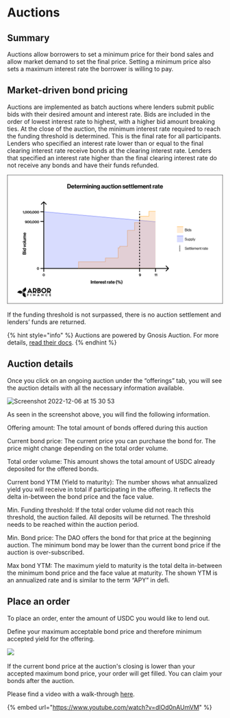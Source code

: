 # Auctions

## Summary

Auctions allow borrowers to set a minimum price for their bond sales and allow market demand to set the final price. Setting a minimum price also sets a maximum interest rate the borrower is willing to pay.

## Market-driven bond pricing

Auctions are implemented as batch auctions where lenders submit public bids with their desired amount and interest rate. Bids are included in the order of lowest interest rate to highest, with a higher bid amount breaking ties. At the close of the auction, the minimum interest rate required to reach the funding threshold is determined. This is the final rate for all participants. Lenders who specified an interest rate lower than or equal to the final clearing interest rate receive bonds at the clearing interest rate. Lenders that specified an interest rate higher than the final clearing interest rate do not receive any bonds and have their funds refunded.

![](<../../.gitbook/assets/image (44).png>)

If the funding threshold is not surpassed, there is no auction settlement and lenders’ funds are returned.

{% hint style="info" %}
Auctions are powered by Gnosis Auction. For more details, [read their docs](https://gnosis-auction.eth.link/#/docs#topAnchor).
{% endhint %}

## Auction details

Once you click on an ongoing auction under the “offerings” tab, you will see the auction details with all the necessary information available.

![Screenshot 2022-12-06 at 15 30 53](https://user-images.githubusercontent.com/112566599/205860129-23223a61-903f-4dd0-a641-ed7906989fc5.png)

As seen in the screenshot above, you will find the following information.

Offering amount: The total amount of bonds offered during this auction

Current bond price: The current price you can purchase the bond for. The price might change depending on the total order volume.

Total order volume: This amount shows the total amount of USDC already deposited for the offered bonds.

Current bond YTM (Yield to maturity): The number shows what annualized yield you will receive in total if participating in the offering. It reflects the delta in-between the bond price and the face value.

Min. Funding threshold: If the total order volume did not reach this threshold, the auction failed. All deposits will be returned. The threshold needs to be reached within the auction period.

Min. Bond price: The DAO offers the bond for that price at the beginning auction. The minimum bond may be lower than the current bond price if the auction is over-subscribed.

Max bond YTM: The maximum yield to maturity is the total delta in-between the minimum bond price and the face value at maturity. The shown YTM is an annualized rate and is similar to the term “APY” in defi.

## Place an order

To place an order, enter the amount of USDC you would like to lend out.

Define your maximum acceptable bond price and therefore minimum accepted yield for the offering.

![](https://user-images.githubusercontent.com/112566599/205862297-64cf00b6-8c42-4c46-b562-202791b5e915.jpeg)

If the current bond price at the auction's closing is lower than your accepted maximum bond price, your order will get filled. You can claim your bonds after the auction.

Please find a video with a walk-through [here](https://youtu.be/dlOd0nAUmVM).&#x20;



{% embed url="https://www.youtube.com/watch?v=dlOd0nAUmVM" %}

